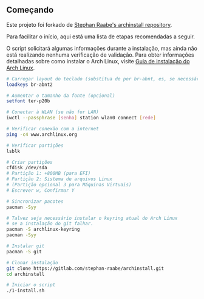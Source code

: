 ## Começando
Este projeto foi forkado de [Stephan Raabe's archinstall repository](https://gitlab.com/stephan-raabe/archinstall).

Para facilitar o  início, aqui está uma lista de etapas recomendadas a seguir.

O script solicitará algumas informações durante a instalação, mas ainda não está realizando nenhuma verificação de validação.
Para obter informações detalhadas sobre como instalar o Arch Linux, visite [Guia de instalação do Arch Linux](https://wiki.archlinux.org/title/installation_guide).

```bash
# Carregar layout do teclado (substitua de por br-abnt, es, se necessário)
loadkeys br-abnt2

# Aumentar o tamanho da fonte (opcional)
setfont ter-p20b

# Conectar à WLAN (se não for LAN)
iwctl --passphrase [senha] station wlan0 connect [rede]

# Verificar conexão com a internet
ping -c4 www.archlinux.org

# Verificar partições
lsblk

# Criar partições
cfdisk /dev/sda
# Partição 1: +800MB (para EFI)
# Partição 2: Sistema de arquivos Linux
# (Partição opcional 3 para Máquinas Virtuais)
# Escrever w, Confirmar Y

# Sincronizar pacotes
pacman -Syy

# Talvez seja necessário instalar o keyring atual do Arch Linux
# se a instalação do git falhar.
pacman -S archlinux-keyring
pacman -Syy

# Instalar git
pacman -S git

# Clonar instalação
git clone https://gitlab.com/stephan-raabe/archinstall.git
cd archinstall

# Iniciar o script
./1-install.sh